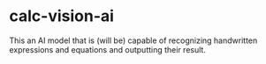 # calc-vision-ai
This an AI model that is (will be) capable of recognizing handwritten expressions and equations and outputting their result.
